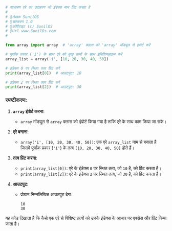 

```python
# साधारण एरे का उदाहरण जो इंडेक्स मान प्रिंट करता है
# 
# @लेखक SunilOS  
# @संस्करण 1.0
# @कॉपीराइट (c) SunilOS  
# @Url www.SunilOs.com
#

from array import array  # 'array' क्लास को 'array' मॉड्यूल से इंपोर्ट करें

# पूर्णांक प्रकार ('i') के साथ एरे को कुछ तत्वों के साथ इनिशियलाइज करें
array_list = array('i', [10, 20, 30, 40, 50])

# इंडेक्स 0 पर स्थित तत्व प्रिंट करें
print(array_list[0])  # आउटपुट: 10

# इंडेक्स 2 पर स्थित तत्व प्रिंट करें
print(array_list[2])  # आउटपुट: 30
```

### स्पष्टीकरण:

1. **`array` इंपोर्ट करना**:
   - `array` मॉड्यूल से `array` क्लास को इंपोर्ट किया गया है ताकि एरे के साथ काम किया जा सके।

2. **एरे बनाना**:
   - `array('i', [10, 20, 30, 40, 50])`: एक एरे `array_list` नाम से बनाता है जिसमें पूर्णांक प्रकार (`'i'`) के तत्व `[10, 20, 30, 40, 50]` होते हैं।

3. **तत्व प्रिंट करना**:
   - `print(array_list[0])`: एरे के इंडेक्स `0` पर स्थित तत्व, जो `10` है, को प्रिंट करता है।
   - `print(array_list[2])`: एरे के इंडेक्स `2` पर स्थित तत्व, जो `30` है, को प्रिंट करता है।

4. **आउटपुट**:
   - प्रोग्राम निम्नलिखित आउटपुट देगा:
     ```
     10
     30
     ```

यह कोड दिखाता है कि कैसे एक एरे से विशिष्ट तत्वों को उनके इंडेक्स के आधार पर एक्सेस और प्रिंट किया जाता है।
